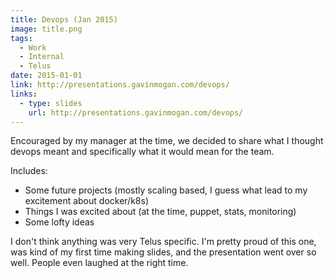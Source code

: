 ```yaml
---
title: Devops (Jan 2015)
image: title.png
tags:
  - Work
  - Internal
  - Telus
date: 2015-01-01
link: http://presentations.gavinmogan.com/devops/
links:
  - type: slides
    url: http://presentations.gavinmogan.com/devops/
---
```


Encouraged by my manager at the time, we decided to share what I thought devops meant and specifically what it would mean for the team.

Includes:

*   Some future projects (mostly scaling based, I guess what lead to my excitement about docker/k8s)
*   Things I was excited about (at the time, puppet, stats, monitoring)
*   Some lofty ideas

I don't think anything was very Telus specific. I'm pretty proud of this one, was kind of my first time making slides, and the presentation went over so well. People even laughed at the right time.
